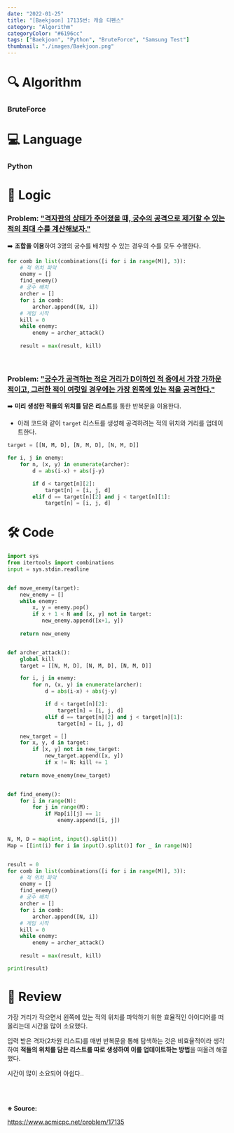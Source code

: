 ```yaml
---
date: "2022-01-25"
title: "[Baekjoon] 17135번: 캐슬 디펜스"
category: "Algorithm"
categoryColor: "#6196cc"
tags: ["Baekjoon", "Python", "BruteForce", "Samsung Test"]
thumbnail: "./images/Baekjoon.png"
---
```


# 🔍 Algorithm

### BruteForce

# 💻 Language

### Python

# 📍 Logic

### Problem: <u>"격자판의 상태가 주어졌을 때, 궁수의 공격으로 제거할 수 있는 적의 최대 수를 계산해보자."</u>

➡️ **조합을 이용**하여 3명의 궁수를 배치할 수 있는 경우의 수를 모두 수행한다.

```python
for comb in list(combinations([i for i in range(M)], 3)):
    # 적 위치 파악
    enemy = []
    find_enemy()
    # 궁수 배치
    archer = []
    for i in comb:
        archer.append([N, i])
    # 게임 시작
    kill = 0
    while enemy:
        enemy = archer_attack()
       
    result = max(result, kill)
```

<br />

### Problem: <u>"궁수가 공격하는 적은 거리가 D이하인 적 중에서 가장 가까운 적이고, 그러한 적이 여럿일 경우에는 가장 왼쪽에 있는 적을 공격한다."</u>

➡️ **미리 생성한 적들의 위치를 담은 리스트**를 통한 반복문을 이용한다.

- 아래 코드와 같이 `target` 리스트를 생성해 공격하려는 적의 위치와 거리를 업데이트한다.

```python
target = [[N, M, D], [N, M, D], [N, M, D]]

for i, j in enemy:
    for n, (x, y) in enumerate(archer):
        d = abs(i-x) + abs(j-y)

        if d < target[n][2]:
            target[n] = [i, j, d]
        elif d == target[n][2] and j < target[n][1]:
            target[n] = [i, j, d]
```

# 🛠 Code

```python
import sys
from itertools import combinations
input = sys.stdin.readline


def move_enemy(target):
    new_enemy = []
    while enemy:
        x, y = enemy.pop()
        if x + 1 < N and [x, y] not in target:
           new_enemy.append([x+1, y])
    
    return new_enemy


def archer_attack():
    global kill
    target = [[N, M, D], [N, M, D], [N, M, D]]

    for i, j in enemy:
        for n, (x, y) in enumerate(archer):
            d = abs(i-x) + abs(j-y)

            if d < target[n][2]:
                target[n] = [i, j, d]
            elif d == target[n][2] and j < target[n][1]:
                target[n] = [i, j, d]

    new_target = []
    for x, y, d in target:
        if [x, y] not in new_target:
            new_target.append([x, y])
            if x != N: kill += 1
    
    return move_enemy(new_target)


def find_enemy():
    for i in range(N):
        for j in range(M):
            if Map[i][j] == 1:
                enemy.append([i, j])


N, M, D = map(int, input().split())
Map = [[int(i) for i in input().split()] for _ in range(N)]


result = 0
for comb in list(combinations([i for i in range(M)], 3)):
    # 적 위치 파악
    enemy = []
    find_enemy()
    # 궁수 배치
    archer = []
    for i in comb:
        archer.append([N, i])
    # 게임 시작
    kill = 0
    while enemy:
        enemy = archer_attack()
       
    result = max(result, kill)

print(result)
```

# 📝 Review

가장 거리가 작으면서 왼쪽에 있는 적의 위치를 파악하기 위한 효율적인 아이디어를 떠올리는데 시간을 많이 소요했다.

입력 받은 격자(2차원 리스트)를 매번 반복문을 통해 탐색하는 것은 비효율적이라 생각하여 **적들의 위치를 담은 리스트를 따로 생성하여 이를 업데이트하는 방법**을 떠올려 해결했다.

시간이 많이 소요되어 아쉽다..

<br />
<br />

**※ Source:**

https://www.acmicpc.net/problem/17135